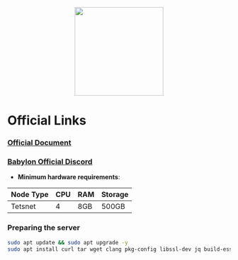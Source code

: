 <p style="font-size:14px" align="right">


<p align="center">
 <img height="200" height="auto" src="https://i.postimg.cc/fRDpg1cX/Babylon.jpg">


# Official Links
### [Official Document](https://docs.babylonchain.io/docs/installation)
### [Babylon Official Discord](https://discord.gg/babylonchain)

- **Minimum hardware requirements**:

| Node Type |CPU | RAM  | Storage  | 
|-----------|----|------|----------|
| Tetsnet   |   4|  8GB | 500GB    |

 ### Preparing the server

```bash
sudo apt update && sudo apt upgrade -y
sudo apt install curl tar wget clang pkg-config libssl-dev jq build-essential bsdmainutils git make ncdu gcc git jq chrony liblz4-tool -y
```
